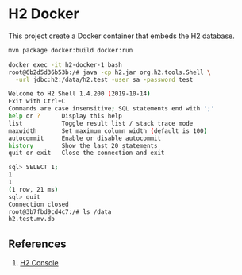 # H2 Docker

This project create a Docker container that embeds the H2 database.

```bash
mvn package docker:build docker:run
```

```bash
docker exec -it h2-docker-1 bash
root@6b2d5d36b53b:/# java -cp h2.jar org.h2.tools.Shell \
  -url jdbc:h2:/data/h2.test -user sa -password test

Welcome to H2 Shell 1.4.200 (2019-10-14)
Exit with Ctrl+C
Commands are case insensitive; SQL statements end with ';'
help or ?      Display this help
list           Toggle result list / stack trace mode
maxwidth       Set maximum column width (default is 100)
autocommit     Enable or disable autocommit
history        Show the last 20 statements
quit or exit   Close the connection and exit

sql> SELECT 1;
1
1
(1 row, 21 ms)
sql> quit
Connection closed
root@3b7fbd9cd4c7:/# ls /data
h2.test.mv.db
```

## References

1. [H2 Console](https://h2database.com/javadoc/)
